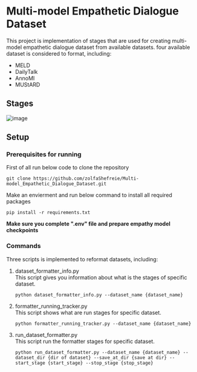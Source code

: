 # Multi-model Empathetic Dialogue Dataset
This project is implementation of stages that are used for creating multi-model empathetic dialogue dataset from available datasets. four available dataset is considered to format, including:
- MELD
- DailyTalk
- AnnoMI
- MUStARD
## Stages
![image](https://github.com/zolfaShefreie/Multi-model_Empathetic_Dialogue_Dataset/assets/44172962/859b6b15-e7dd-46bc-b681-0107995a460e)

## Setup
### Prerequisites for running
First of all run below code to clone the repository
```
git clone https://github.com/zolfaShefreie/Multi-model_Empathetic_Dialogue_Dataset.git 
```
Make an envierment and run below command to install all required packages
```
pip install -r requirements.txt
```
<b>Make sure you complete ".env" file and prepare empathy model checkpoints</b>
### Commands
Three scripts is implemented to reformat datasets, including:
1. dataset_formatter_info.py</br>
   This script gives you information about what is the stages of specific dataset.
   ```
   python dataset_formatter_info.py --dataset_name {dataset_name}
   ```
2. formatter_running_tracker.py</br>
   This script shows what are run stages for specific dataset.
   ```
   python formatter_running_tracker.py --dataset_name {dataset_name}
   ```
5. run_dataset_formatter.py</br>
   This script run the formatter stages for specific dataset.
   ```
   python run_dataset_formatter.py --dataset_name {dataset_name} --dataset_dir {dir of dataset} --save_at_dir {save at dir} --start_stage {start_stage} --stop_stage {stop_stage}
   ```
